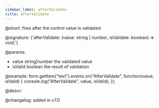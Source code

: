 ```yaml
---
sidebar_label: afterValidate
title: afterValidate
---          
```


@short: fires after the control value is validated

@signature: {'afterValidate: (value: string | number, isValidate: boolean) => void;'}
 
@params:
- value       string|number  the validated value
- isValid     boolean     the result of validation

@example:
form.getItem("text").events.on("AfterValidate", function(value, isValid) {
    console.log("AfterValidate", value, isValid);
});

@descr:

@changelog: added in v7.0
